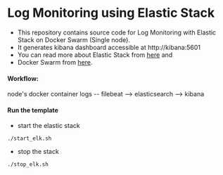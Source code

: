 # Log Monitoring using Elastic Stack

* This repository contains source code for Log Monitoring  with Elastic Stack on Docker Swarm (Single node).
* It generates kibana dashboard accessible at http://kibana:5601
* You can read more about Elastic Stack from [here](https://www.elastic.co/) and
* Docker Swarm from [here](https://docs.docker.com/engine/swarm/). 

#### Workflow:

node's docker container logs  -- filebeat -->  elasticsearch  -->  kibana


#### Run the template
  - start the elastic stack
  ```
  ./start_elk.sh
  ```
  - stop the stack
  ```
  ./stop_elk.sh
  ```

